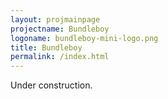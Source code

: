 ```yaml
---
layout: projmainpage
projectname: Bundleboy
logoname: bundleboy-mini-logo.png
title: Bundleboy
permalink: /index.html
---
```



Under construction.

